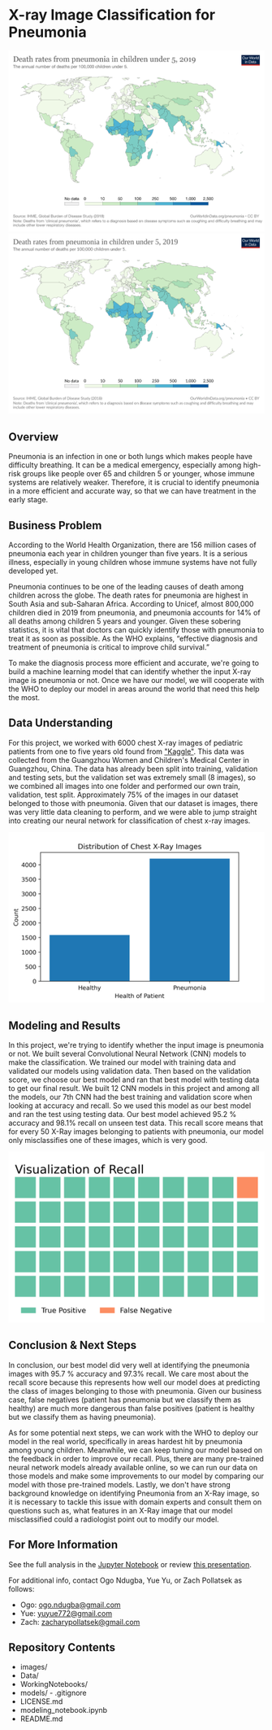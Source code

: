# X-ray Image Classification for Pneumonia

![Pneumonia_Worldwide](/images/pneumonia-death-rates-in-children-under-5.png)
![Pneumonia_Worldwide2](/images/pneumonia-death-rates-in-children-under-5.svg)

## Overview 
Pneumonia is an infection in one or both lungs which makes people have difficulty breathing. It can be a medical emergency, especially among high-risk groups like people over 65 and children 5 or younger, whose immune systems are relatively weaker. Therefore, it is crucial to identify pneumonia in a more efficient and accurate way, so that we can have treatment in the early stage.
## Business Problem
According to the World Health Organization, there are 156 million cases of pneumonia each year in children younger than five years. It is a serious illness, especially in young children whose immune systems have not fully developed yet.

Pneumonia continues to be one of the leading causes of death among children across the globe. The death rates for pneumonia are highest in South Asia and sub-Saharan Africa. According to Unicef, almost 800,000 children died in 2019 from pneumonia, and pneumonia accounts for 14% of all deaths among children 5 years and younger. Given these sobering statistics, it is vital that doctors can quickly identify those with pneumonia to treat it as soon as possible. As the WHO explains, “effective diagnosis and treatment of pneumonia is critical to improve child survival.”

To make the diagnosis process more efficient and accurate, we're going to build a machine learning model that can identify whether the input X-ray image is pneumonia or not. Once we have our model, we will cooperate with the WHO to deploy our model in areas around the world that need this help the most.

## Data Understanding 
For this project, we worked with 6000 chest X-ray images of pediatric patients from one to five years old found from ["Kaggle"](https://www.kaggle.com/datasets/paultimothymooney/chest-xray-pneumonia). This data was collected from the Guangzhou Women and Children's Medical Center in Guangzhou, China. The data has already been split into training, validation and testing sets, but the validation set was extremely small (8 images), so we combined all images into one folder and performed our own train, validation, test split. Approximately 75% of the images in our dataset belonged to those with pneumonia. Given that our dataset is images, there was very little data cleaning to perform, and we were able to jump straight into creating our neural network for classification of chest x-ray images. 

![](Images/DistributionOfImages.png)

## Modeling and Results
In this project, we're trying to identify whether the input image is pneumonia or not. We built several Convolutional Neural Network (CNN) models to make the classification. We trained our model with training data and validated our models using validation data. Then based on the validation score, we choose our best model and ran that best model with testing data to get our final result. We built 12 CNN models in this project and among all the models, our 7th CNN had the best training and validation score when looking at accuracy and recall. So we used this model as our best model and ran the test using testing data. Our best model achieved 95.2 % accuracy and 98.1% recall on unseen test data. This recall score means that for every 50 X-Ray images belonging to patients with pneumonia, our model only misclassifies one of these images, which is very good. 

![](Images/simplewaffleplot.png)

## Conclusion & Next Steps
In conclusion, our best model did very well at identifying the pneumonia images with 95.7 % accuracy and 97.3% recall. We care most about the recall score because this represents how well our model does at predicting the class of images belonging to those with pneumonia. Given our business case, false negatives (patient has pneumonia but we classify them as healthy) are much more dangerous than false positives (patient is healthy but we classify them as having pneumonia).

As for some potential next steps, we can work with the WHO to deploy our model in the real world, specifically in areas hardest hit by pneumonia among young children. Meanwhile, we can keep tuning our model based on the feedback in order to improve our recall. Plus, there are many pre-trained neural network models already available online, so we can run our data on those models and make some improvements to our model by comparing our model with those pre-trained models. Lastly, we don't have strong background knowledge on identifying Pneumonia from an X-Ray image, so it is necessary to tackle this issue with domain experts and consult them on questions such as, what features in an X-Ray image that our model misclassified could a radiologist point out to modify our model.

## For More Information

See the full analysis in the [Jupyter Notebook](modeling_notebook.ipynb) or review [this presentation](presentation.pdf).

For additional info, contact Ogo Ndugba, Yue Yu, or Zach Pollatsek as follows:

- Ogo:     ogo.ndugba@gmail.com
- Yue:     yuyue772@gmail.com
- Zach:    zacharypollatsek@gmail.com

## Repository Contents
- images/
- Data/
- WorkingNotebooks/
- models/
- .gitignore
- LICENSE.md
- modeling_notebook.ipynb
- README.md

